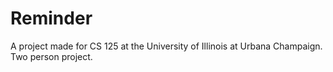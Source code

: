 # Reminder
A project made for CS 125 at the University of Illinois at Urbana Champaign.
Two person project.
